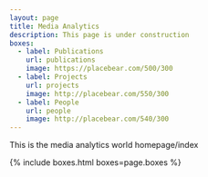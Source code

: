 ```yaml
---
layout: page
title: Media Analytics
description: This page is under construction
boxes:
  - label: Publications
    url: publications
    image: https://placebear.com/500/300
  - label: Projects
    url: projects
    image: http://placebear.com/550/300
  - label: People
    url: people
    image: http://placebear.com/540/300
---
```

<div class="ui text container">
  This is the media analytics world homepage/index
</div>

{% include boxes.html boxes=page.boxes %}
